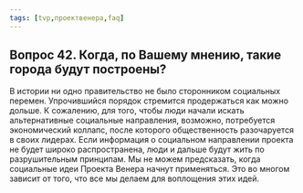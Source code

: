 ```yaml
---
tags: [tvp,проектвенера,faq]
---
```

## Вопрос 42. Когда, по Вашему мнению, такие города будут построены?

В истории ни одно правительство не было сторонником социальных перемен. Упрочившийся порядок стремится продержаться как можно дольше. К сожалению, для того, чтобы люди начали искать альтернативные социальные направления, возможно, потребуется экономический коллапс, после которого общественность разочаруется в своих лидерах. Если информация о социальном направлении проекта не будет широко распространена, люди и дальше будут жить по разрушительным принципам. Мы не можем предсказать, когда социальные идеи Проекта Венера начнут применяться. Это во многом зависит от того, что все мы делаем для воплощения этих идей.